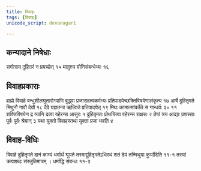 ```yaml
---
title: विवाहः
tags: [विवाहः]
unicode_script: devanagari

---
```


## कन्यादाने निषेधाः

सगोत्राय दुहितरं न प्रयच्छेत् १५ मातुश्च योनिसंबन्धेभ्यः १६

## विवाहप्रकाराः 

ब्राह्मे विवाहे बन्धुशीलश्रुतारोग्याणि बुद्ध्वा प्रजासहत्वकर्मभ्यः प्रतिपादयेच्छक्तिविषयेणालंकृत्य १७ आर्षे दुहितृमते मिथुनौ गावौ देयौ १८ दैवे यज्ञतन्त्र ऋत्विजे प्रतिपादयेत् १९ मिथः कामात्सांवर्तेते स गान्धर्वः २० ११ शक्तिविषयेण द्र व्याणि दत्वा वहेरन्स आसुरः १ दुहितृमतः प्रोथयित्वा वहेरन्स राक्षसः २ तेषां त्रय आद्याः प्रशस्ताः पूर्वः पूर्वः श्रेयान् ३ यथा युक्तो विवाहस्तथा युक्ता प्रजा भवति ४

## विवाह-विधिः 

विवाहे दुहितृमते दानं काम्यं धर्मार्थं श्रूयते तस्माद्दुहितृमतेऽधिरथं शतं देयं तन्मिथुया कुर्यादिति ११-१ तस्यां क्रयशब्दः संस्तुतिमात्रम् । धर्माद्धि संबन्धः ११-२

